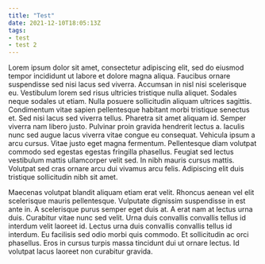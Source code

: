 ```yaml
---
title: "Test"
date: 2021-12-10T18:05:13Z
tags: 
- test
- test 2
---
```


Lorem ipsum dolor sit amet, consectetur adipiscing elit, sed do eiusmod tempor incididunt ut labore et dolore magna aliqua. Faucibus ornare suspendisse sed nisi lacus sed viverra. Accumsan in nisl nisi scelerisque eu. Vestibulum lorem sed risus ultricies tristique nulla aliquet. Sodales neque sodales ut etiam. Nulla posuere sollicitudin aliquam ultrices sagittis. Condimentum vitae sapien pellentesque habitant morbi tristique senectus et. Sed nisi lacus sed viverra tellus. Pharetra sit amet aliquam id. Semper viverra nam libero justo. Pulvinar proin gravida hendrerit lectus a. Iaculis nunc sed augue lacus viverra vitae congue eu consequat. Vehicula ipsum a arcu cursus. Vitae justo eget magna fermentum. Pellentesque diam volutpat commodo sed egestas egestas fringilla phasellus. Feugiat sed lectus vestibulum mattis ullamcorper velit sed. In nibh mauris cursus mattis. Volutpat sed cras ornare arcu dui vivamus arcu felis. Adipiscing elit duis tristique sollicitudin nibh sit amet.

Maecenas volutpat blandit aliquam etiam erat velit. Rhoncus aenean vel elit scelerisque mauris pellentesque. Vulputate dignissim suspendisse in est ante in. A scelerisque purus semper eget duis at. A erat nam at lectus urna duis. Curabitur vitae nunc sed velit. Urna duis convallis convallis tellus id interdum velit laoreet id. Lectus urna duis convallis convallis tellus id interdum. Eu facilisis sed odio morbi quis commodo. Et sollicitudin ac orci phasellus. Eros in cursus turpis massa tincidunt dui ut ornare lectus. Id volutpat lacus laoreet non curabitur gravida.